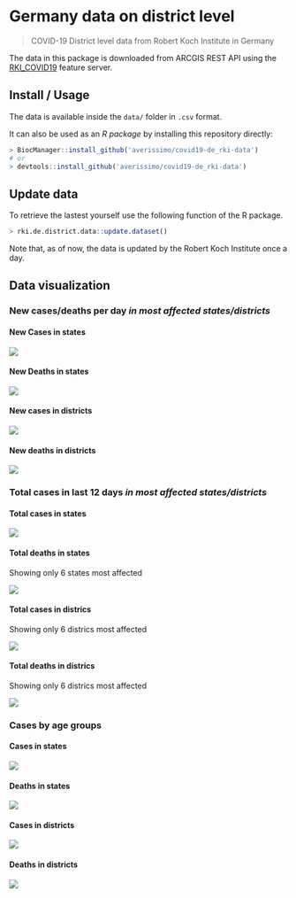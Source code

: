 Germany data on district level
================

> COVID-19 District level data from Robert Koch Institute in Germany

The data in this package is downloaded from ARCGIS REST API using the
[RKI\_COVID19](https://services7.arcgis.com/mOBPykOjAyBO2ZKk/arcgis/rest/services/RKI_COVID19/FeatureServer/0/query?where=Meldedatum+%3E+\(CURRENT_TIMESTAMP+-+3\)&objectIds=&time=&resultType=none&outFields=*&returnIdsOnly=false&returnUniqueIdsOnly=false&returnCountOnly=false&returnDistinctValues=false&cacheHint=false&orderByFields=Meldedatum&outStatistics=&having=&resultOffset=&resultRecordCount=&sqlFormat=none&f=html&token=)
feature server.

## Install / Usage

The data is available inside the `data/` folder in `.csv` format.

It can also be used as an *R package* by installing this repository
directly:

``` r
> BiocManager::install_github('averissimo/covid19-de_rki-data')
# or
> devtools::install_github('averissimo/covid19-de_rki-data')
```

## Update data

To retrieve the lastest yourself use the following function of the R
package.

``` r
> rki.de.district.data::update.dataset()
```

Note that, as of now, the data is updated by the Robert Koch Institute
once a day.

## Data visualization

### New cases/deaths per day *in most affected states/districts*

#### New Cases in states

![](index_files/figure-gfm/unnamed-chunk-8-1.svg)<!-- -->

#### New Deaths in states

![](index_files/figure-gfm/unnamed-chunk-9-1.svg)<!-- -->

#### New cases in districts

![](index_files/figure-gfm/unnamed-chunk-10-1.svg)<!-- -->

#### New deaths in districts

![](index_files/figure-gfm/unnamed-chunk-11-1.svg)<!-- -->

### Total cases in last 12 days *in most affected states/districts*

#### Total cases in states

![](index_files/figure-gfm/unnamed-chunk-12-1.svg)<!-- -->

#### Total deaths in states

Showing only 6 states most affected

![](index_files/figure-gfm/unnamed-chunk-13-1.svg)<!-- -->

#### Total cases in districs

Showing only 6 districs most affected

![](index_files/figure-gfm/unnamed-chunk-14-1.svg)<!-- -->

#### Total deaths in districs

Showing only 6 districs most affected

![](index_files/figure-gfm/unnamed-chunk-15-1.svg)<!-- -->

### Cases by age groups

#### Cases in states

![](index_files/figure-gfm/unnamed-chunk-16-1.svg)<!-- -->

#### Deaths in states

![](index_files/figure-gfm/unnamed-chunk-17-1.svg)<!-- -->

#### Cases in districts

![](index_files/figure-gfm/unnamed-chunk-18-1.svg)<!-- -->

#### Deaths in districts

![](index_files/figure-gfm/unnamed-chunk-19-1.svg)<!-- -->
